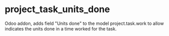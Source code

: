 # project_task_units_done
Odoo addon, adds field "Units done" to the model project.task.work to allow indicates the units done in a time worked for the task.
